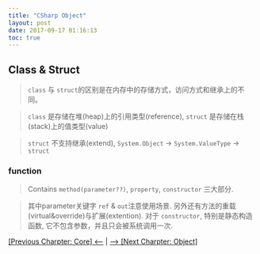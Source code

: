 ```yaml
---
title: "CSharp Object"
layout: post
date: 2017-09-17 01:16:13
toc: true
---
```


## Class & Struct ##

> `class` 与 `struct`的区别是在内存中的存储方式，访问方式和继承上的不同。

> `class` 是存储在堆(heap)上的引用类型(reference), `struct` 是存储在栈(stack)上的值类型(value)

> `struct` 不支持继承(extend), `System.Object` -> `System.ValueType` -> `struct` 

### function ###

> Contains `method(parameter??)`, `property`, `constructor` 三大部分. 

> 其中parameter关键字 `ref` & `out`注意使用场景. 另外还有方法的重载(virtual&override)与扩展(extention). 对于 `constructor`, 特别是静态构造函数, 它不包含参数，并且只会被系统调用一次.

> 


[[Previous Charpter: Core] <--](../csharp/csharp-core.html) | [--> [Next Charpter: Object]](../csharp/csharp-object.html)